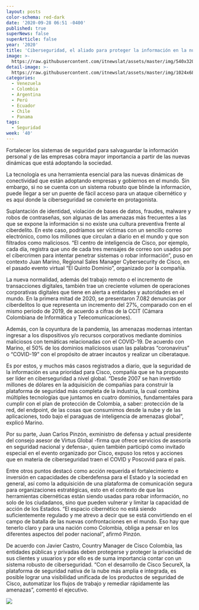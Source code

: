 ```yaml
---
layout: posts
color-schema: red-dark
date: '2020-09-28 06:51 -0400'
published: true
superNews: false
superArticle: false
year: '2020'
title: 'Ciberseguridad, el aliado para proteger la información en la nueva normalidad'
image: >-
  https://raw.githubusercontent.com/itnewslat/assets/master/img/540x320/Ciber-seguridad-p.jpg
detail-image: >-
  https://raw.githubusercontent.com/itnewslat/assets/master/img/1024x680/Ciber-seguridad-g.jpg
categories:
  - Venezuela
  - Colombia
  - Argentina
  - Perú
  - Ecuador
  - Chile
  - Panama
tags:
  - Seguridad
week: '40'
---
```

Fortalecer los sistemas de seguridad para salvaguardar la información personal y de las empresas cobra mayor importancia a partir de las nuevas dinámicas que está adoptando la sociedad.

La tecnología es una herramienta esencial para las nuevas dinámicas de conectividad que están adoptando empresas y gobiernos en el mundo. Sin embargo, si no se cuenta con un sistema robusto que blinde la información, puede llegar a ser un puente de fácil acceso para un ataque cibernético y es aquí donde la ciberseguridad se convierte en protagonista.

Suplantación de identidad, violación de bases de datos, fraudes, malware y robos de contraseñas, son algunas de las amenazas más frecuentes a las que se expone la información si no existe una cultura preventiva frente al ciberdelito. En este caso, podríamos ser víctimas con un sencillo correo electrónico, como los millones que circulan a diario en el mundo y que son filtrados como maliciosos. “El centro de inteligencia de Cisco, por ejemplo, cada día, registra que uno de cada tres mensajes de correo son usados por el cibercrimen para intentar penetrar sistemas o robar información”, puso en contexto Juan Marino, Regional Sales Manager Cybersecurity de Cisco, en el pasado evento virtual “El Quinto Dominio”, organizado por la compañía.

La nueva normalidad, además del trabajo remoto o el incremento de transacciones digitales, también trae un creciente volumen de operaciones corporativas digitales que tiene en alerta a entidades y autoridades en el mundo. En la primera mitad de 2020, se presentaron 7.082 denuncias por ciberdelitos lo que representa un incremento del 27%, comparado con en el mismo periodo de 2019, de acuerdo a cifras de la CCIT (Cámara Colombiana de Informática y Telecomunicaciones).

Además, con la coyuntura de la pandemia, las amenazas modernas intentan ingresar a los dispositivos y/o recursos corporativos mediante dominios maliciosos con temáticas relacionadas con el COVID-19. De acuerdo con Marino, el 50% de los dominios maliciosos usan las palabras “coronavirus” o “COVID-19” con el propósito de atraer incautos y realizar un ciberataque. 

Es por estos, y muchos más casos registrados a diario, que la seguridad de la información es una prioridad para Cisco, compañía que se ha propuesto ser líder en ciberseguridad a nivel global. “Desde 2007 se han invertido millones de dólares en la adquisición de compañías para construir la plataforma de seguridad más completa de la industria, la cual combina múltiples tecnologías que juntamos en cuatro dominios, fundamentales para cumplir con el plan de protección de Colombia, a saber: protección de la red, del endpoint, de las cosas que consumimos desde la nube y de las aplicaciones, todo bajo el paraguas de inteligencia de amenazas global”, explicó Marino.

Por su parte, Juan Carlos Pinzón, exministro de defensa y actual presidente del consejo asesor de Virtus Global -firma que ofrece servicios de asesoría en seguridad nacional y defensa-, quien también participó como invitado especial en el evento organizado por Cisco, expuso los retos y acciones que en materia de ciberseguridad traen el COVID y Poscovid para el país. 

Entre otros puntos destacó como acción requerida el fortalecimiento e inversión en capacidades de ciberdefensa para el Estado y la sociedad en general, así como la adquisición de una plataforma de comunicación segura para organizaciones estratégicas, esto en el contexto de que las herramientas cibernéticas están siendo usadas para robar información, no solo de los ciudadanos, sino que pueden vulnerar y limitar la capacidad de acción de los Estados. “El espacio cibernético no está siendo suficientemente regulado y me atrevo a decir que se está convirtiendo en el campo de batalla de las nuevas confrontaciones en el mundo. Eso hay que tenerlo claro y para una nación como Colombia, obliga a pensar en los diferentes aspectos del poder nacional”, afirmó Pinzón. 

De acuerdo con Javier Castro, Country Manager de Cisco Colombia, las entidades públicas y privadas deben protegerse y proteger la privacidad de sus clientes y usuarios y por ello es de suma importancia contar con un sistema robusto de ciberseguridad. “Con el desarrollo de Cisco SecureX, la plataforma de seguridad nativa de la nube más amplia e integrada, es posible lograr una visibilidad unificada de los productos de seguridad de Cisco, automatizar los flujos de trabajo y remediar rápidamente las amenazas”, comentó el ejecutivo. 

<img src="https://tracker.metricool.com/c3po.jpg?hash=56f88a41e39ab42c063cc51676587a04"/>